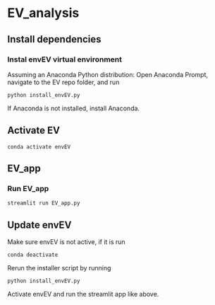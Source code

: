 # EV_analysis
## Install dependencies

### Instal envEV virtual environment
Assuming an Anaconda Python distribution: 
Open Anaconda Prompt, navigate to the EV repo folder, and run

    python install_envEV.py

If Anaconda is not installed, install Anaconda.

## Activate EV

    conda activate envEV

## EV_app

### Run EV_app

    streamlit run EV_app.py

## Update envEV
Make sure envEV is not active, if it is run

    conda deactivate

Rerun the installer script by running

    python install_envEV.py

Activate envEV and run the streamlit app like above.
